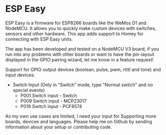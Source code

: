 # ESP Easy
ESP Easy is a firmware for ESP8266 boards like the WeMos D1 and NodeMCU. It allows you to quickly make custom devices with switches, sensors and other hardware. This app adds support to Homey for connecting with ESP Easy units.

The app has been developed and tested on a NodeMCU V3 board, if you run into any problems with other boards or want to have the pin-layout displayed in the GPIO pairing wizard, let me know in a feature request!

Support for GPIO output devices (boolean, pulse, pwm, rtttl and tone) and input devices:
* Switch Input (Only in "Switch" mode, type "Normal switch" and no special events)
	* P001 Switch input - Switch
	* P009 Switch input - MCP23017
	* P019 Switch input - PCF8574

As my own use cases are limited, I need your input for Supporting more boards, devices and languages. Please help me on Github by sending information about your setup or contributing code.
